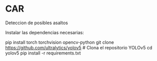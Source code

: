 # CAR
Deteccion de posibles asaltos

Instalar las dependencias necesarias:


pip install torch torchvision opencv-python
git clone https://github.com/ultralytics/yolov5  # Clona el repositorio YOLOv5
cd yolov5
pip install -r requirements.txt

